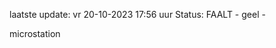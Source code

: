 laatste update: 
vr 20-10-2023 17:56   uur 
Status: FAALT - geel - 
<div class="service Y">microstation</div>